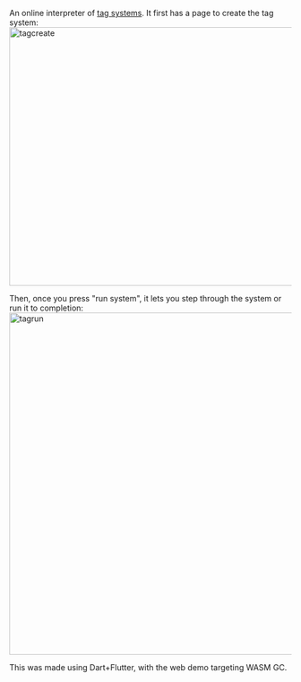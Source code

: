 An online interpreter of [tag systems](https://esolangs.org/wiki/Tag_system). It first has a page to create the tag system:
<img width="799" height="461" alt="tagcreate" src="https://github.com/user-attachments/assets/26242ad2-c221-4b35-b579-2b1f59c12593" />

Then, once you press "run system", it lets you step through the system or run it to completion:
<img width="797" height="610" alt="tagrun" src="https://github.com/user-attachments/assets/f57f8bfb-97c7-458d-b64b-5bb8da94c8ed" />

This was made using Dart+Flutter, with the web demo targeting WASM GC.
